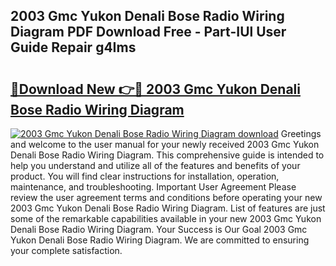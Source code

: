 ## 2003 Gmc Yukon Denali Bose Radio Wiring Diagram PDF Download Free - Part-IUl User Guide Repair g4Ims

# <h2><a href="http://dfpnuhx.blite.top/?on=2003+Gmc+Yukon+Denali+Bose+Radio+Wiring+Diagram">🔗Download New 👉🔴 2003 Gmc Yukon Denali Bose Radio Wiring Diagram</a></h2>

[![2003 Gmc Yukon Denali Bose Radio Wiring Diagram download](https://i.imgur.com/lujVjoI.png)](http://dfpnuhx.blite.top/?on=2003+Gmc+Yukon+Denali+Bose+Radio+Wiring+Diagram)
Greetings and welcome to the user manual for your newly received 2003 Gmc Yukon Denali Bose Radio Wiring Diagram. This comprehensive guide is intended to help you understand and utilize all of the features and benefits of your product. You will find clear instructions for installation, operation, maintenance, and troubleshooting. Important User Agreement Please review the user agreement terms and conditions before operating your new 2003 Gmc Yukon Denali Bose Radio Wiring Diagram. List of features are just some of the remarkable capabilities available in your new 2003 Gmc Yukon Denali Bose Radio Wiring Diagram. Your Success is Our Goal 2003 Gmc Yukon Denali Bose Radio Wiring Diagram. We are committed to ensuring your complete satisfaction.
